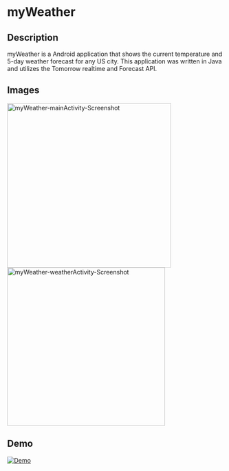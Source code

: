 # myWeather

## Description

myWeather is a Android application that shows the current temperature and 5-day weather forecast for any US city. This application was written in Java and utilizes the Tomorrow realtime and Forecast API. 

## Images
<img width="381" alt="myWeather-mainActivity-Screenshot" src="https://github.com/ortiz488/myWeather/assets/103153174/d986844f-31c8-4f05-b928-8b2abae53761">
<img width="367" alt="myWeather-weatherActivity-Screenshot" src="https://github.com/ortiz488/myWeather/assets/103153174/764cbe19-9651-4c61-ad03-b5dff0782386">

## Demo
[![Demo](https://img.youtube.com/vi/G-cF6X7pIFQ/0.jpg)](https://www.youtube.com/watch?v=G-cF6X7pIFQ)
